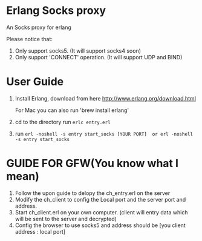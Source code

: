 Erlang Socks proxy
==================
An Socks proxy for erlang

Please notice that:

1. Only support socks5.               (It will support socks4 soon)
2. Only support 'CONNECT' operation.  (It will support UDP and BIND)


User Guide
=================
1. Install Erlang, download from here http://www.erlang.org/download.html

   For Mac you can also run 'brew install erlang'

2. cd to the directory run  `erlc entry.erl`
3. run `erl -noshell -s entry start_socks [YOUR PORT]  or erl -noshell -s entry start_socks`



GUIDE FOR GFW(You know what I mean)
==================================
1. Follow the upon guide to delopy the ch_entry.erl on the server
2. Modify the ch_client to config the Local port and the server port and address.
3. Start ch_client.erl on your own computer. (client will entry data which will be sent to the server and decrypted)
4. Config the browser to use socks5 and address should be [you client address : local port]





